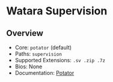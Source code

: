 # Watara Supervision


## Overview

- Core: `potator` (default)
- Paths: `supervision`
- Supported Extensions: `.sv .zip .7z`
- Bios: None
- Documentation: [Potator](https://github.com/libretro/potator#readme)